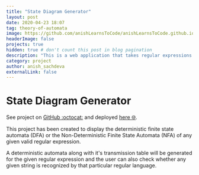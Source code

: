 ```yaml
---
title: "State Diagram Generator"
layout: post
date: 2020-04-23 18:07
tag: theory-of-automata
image: https://github.com/anishLearnsToCode/anishLearnsToCode.github.io/tree/master/assets/images/projects/state-diagram-generator/dfa.png
headerImage: false
projects: true
hidden: true # don't count this post in blog pagination
description: "This is a web application that takes regular expressions as Inputs and creates corresponding Finite Automata - both Deterministic (DFA) and Non-Deterministic (NFA) as an output. Correspondingly also outputs the transition state diagram for the Deterministic Finite State Machine (DFA)."
category: project
author: anish_sachdeva
externalLink: false
---
```


# State Diagram Generator

See project on [GitHub :octocat:](https://github.com/anishLearnsToCode/state-diagram-generator) and deployed 
[here 🌐](state-diagram-generator.web.app/).

This project has been created to display the deterministic finite state automata (DFA) or the Non-Deterministic Finite 
State Automata (NFA) of any given valid regular expression.

A deterministic automata along with it's transmission table will be generated for the given regular expression and the 
user can also check whether any given string is recognized by that particular regular language.
